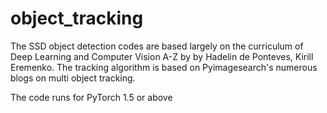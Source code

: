 # object_tracking

The SSD object detection codes are based largely on the curriculum of Deep Learning and Computer Vision A-Z by by Hadelin de Ponteves, Kirill Eremenko. The tracking algorithm is based on Pyimagesearch's numerous blogs on multi object tracking.

The code runs for PyTorch 1.5 or above
